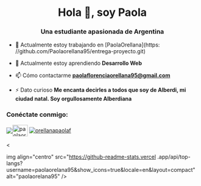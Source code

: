 <h1 align="center">Hola 👋, soy Paola</h1>
<h3 align="center">Una estudiante apasionada de Argentina</h3>

- 🔭 Actualmente estoy trabajando en [PaolaOrellana](https: //github.com/Paolaorellana95/entrega-proyecto.git)

- 🌱 Actualmente estoy aprendiendo **Desarrollo Web**

- 📫 Cómo contactarme **paolaflorenciaorellana95@gmail.com**

- ⚡ Dato curioso **Me encanta decirles a todos que soy de Alberdi, mi ciudad natal. Soy orgullosamente Alberdiana**

<h3 align="left">Conéctate conmigo:</h3>
<p align="left">
<a href="https://twitter.com/paoforellana" target="blank" ><img align="center" src="https://raw.githubusercontent.
<a href="https://fb.com/paolaorellana" target="blank"><img align="center" src="https://raw.githubusercontent.com/rahuldkjain/github-profile-readme-generator /master/src/images/icons/Social/facebook.svg" alt="paolaorellana" height="30" width="40" /></a>
<a href="https://instagram.com/orellanapaolaf " target="en blanco"><img align="center" src="https://raw.githubusercontent.com/rahuldkjain/github-profile-readme-generator/master/src/images/icons/Social/instagram.svg " alt="orellanapaolaf" altura="30" ancho="40" /></a> </p> <p>
<

img align="centro" src="https://github-readme-stats.vercel .app/api/top-langs?username=paolaorelana95&show_icons=true&locale=en&layout=compact" alt="paolaorelana95" /></p>
